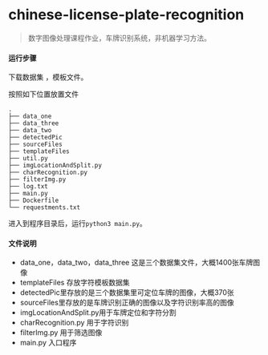 # chinese-license-plate-recognition
> 数字图像处理课程作业，车牌识别系统，非机器学习方法。

#### 运行步骤

下载数据集 ，模板文件。

按照如下位置放置文件

```
.
├── data_one
├── data_three
├── data_two
├── detectedPic
├── sourceFiles
├── templateFiles
├── util.py
├── imgLocationAndSplit.py
├── charRecognition.py
├── filterImg.py
├── log.txt
├── main.py
├── Dockerfile
└── requestments.txt

```

进入到程序目录后，运行`python3 main.py`。

#### 文件说明

+ data_one，data_two，data_three 这是三个数据集文件，大概1400张车牌图像
+ templateFiles 存放字符模板数据集
+ detectedPic里存放的是三个数据集里可定位车牌的图像，大概370张
+ sourceFiles里存放的是车牌识别正确的图像以及字符识别率高的图像
+ imgLocationAndSplit.py用于车牌定位和字符分割
+ charRecognition.py 用于字符识别
+ filterImg.py 用于筛选图像
+ main.py 入口程序

